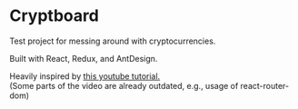 # Cryptboard

Test project for messing around with cryptocurrencies.

Built with React, Redux, and AntDesign.

Heavily inspired by [this youtube tutorial.](https://www.youtube.com/watch?v=9DDX3US3kss)  
(Some parts of the video are already outdated, e.g., usage of react-router-dom)
